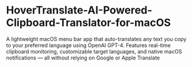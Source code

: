 # HoverTranslate-AI-Powered-Clipboard-Translator-for-macOS
A lightweight macOS menu bar app that auto-translates any text you copy to your preferred language using OpenAI GPT-4. Features real-time clipboard monitoring, customizable target languages, and native macOS notifications — all without relying on Google or Apple Translate
